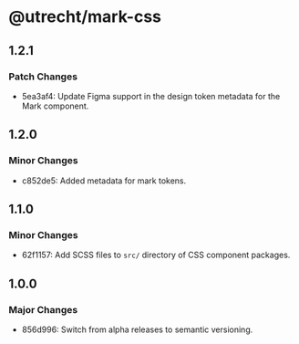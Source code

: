 # @utrecht/mark-css

## 1.2.1

### Patch Changes

- 5ea3af4: Update Figma support in the design token metadata for the Mark component.

## 1.2.0

### Minor Changes

- c852de5: Added metadata for mark tokens.

## 1.1.0

### Minor Changes

- 62f1157: Add SCSS files to `src/` directory of CSS component packages.

## 1.0.0

### Major Changes

- 856d996: Switch from alpha releases to semantic versioning.

